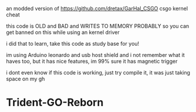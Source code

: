 an modded version of https://github.com/dretax/GarHal_CSGO csgo kernel cheat

this code is OLD and BAD and WRITES TO MEMORY PROBABLY so you can get banned on this while using an kernel driver

i did that to learn, take this code as study base for you!

im using Arduino leonardo and usb host shield and i not remember what it haves too, but it has nice features, im 99% sure it has magnetic trigger

i dont even know if this code is working, just try compile it, it was just taking space on my gh

# Trident-GO-Reborn
